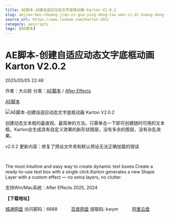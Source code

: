 ```yaml
---
title: AE脚本-创建自适应动态文字底框动画 Karton V2.0.2
slug: aejiao-ben-chuang-jian-zi-gua-ying-dong-tai-wen-zi-di-kuang-dong-hua-karton-v2-0-2
source_url: https://www.lookae.com/karton-202/
category: aescripts
tags: [AE脚本]
---
```

# AE脚本-创建自适应动态文字底框动画 Karton V2.0.2

2025/05/05 22:46

作者：大众脸
分类：[AE脚本](https://www.lookae.com/after-effects/aescripts/) / [After Effects](https://www.lookae.com/after-effects/)

[AE脚本](https://www.lookae.com/tag/ae%e8%84%9a%e6%9c%ac/)

![AE脚本-创建自适应动态文字底框动画 Karton V2.0.2](https://www.lookae.com/wp-content/uploads/2024/10/Karton-121.jpg "AE脚本-创建自适应动态文字底框动画 Karton V2.0.2-LookAE.com")

创建动态文本框的最直观、最简单的方法。只需单击一下即可创建随时可用的文本框。Karton会生成具有自定义效果的新形状图层，没有多余的图层，没有杂乱效果。

v2.0.2 更新内容：修复了预设文件夹和默认预设无法正确加载的错误

[﻿﻿﻿](https://cloud.video.taobao.com/play/u/null/p/1/e/6/t/1/473999538354.mp4)

The most intuitive and easy way to create dynamic text boxes.Create a ready-to-use text box with a single click.Karton generates a new Shape Layer with a custom effect — no extra layers, no clutter.

支持Win/Mac系统：After Effects 2025, 2024

**【下载地址】**

[城通网盘](https://url70.ctfile.com/f/2827370-1503175061-aebaab?p=4431) 访问密码：6688           [百度网盘](https://pan.baidu.com/s/10SJ96ujyGotzmWs3NIBqGw?pwd=kwym) 提取码: kwym           [阿里云盘](https://www.alipan.com/s/5HQanctrAp3)
